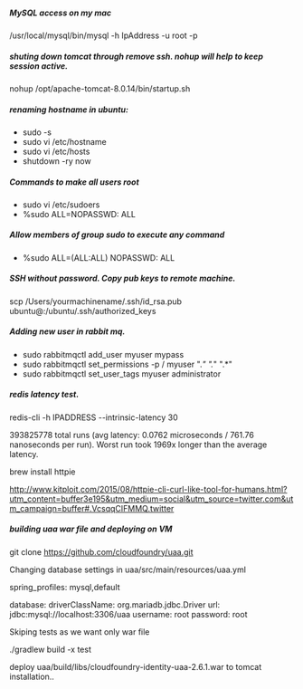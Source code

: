 ##### MySQL access on my mac
/usr/local/mysql/bin/mysql -h IpAddress -u root -p

##### shuting down tomcat through remove ssh. nohup will help to keep session active.
 nohup /opt/apache-tomcat-8.0.14/bin/startup.sh


##### renaming hostname in ubuntu:
* sudo -s
* sudo vi /etc/hostname
* sudo vi /etc/hosts 
* shutdown -ry now 

##### Commands to make all users root

* sudo vi /etc/sudoers 
* %sudo ALL=NOPASSWD: ALL  

##### Allow members of group sudo to execute any command 

* %sudo   ALL=(ALL:ALL) NOPASSWD: ALL 

##### SSH without password. Copy pub keys to remote machine.

scp /Users/yourmachinename/.ssh/id_rsa.pub ubuntu@<IPADDRESS>:/ubuntu/.ssh/authorized_keys

##### Adding new user in rabbit mq.

* sudo rabbitmqctl add_user myuser mypass
* sudo rabbitmqctl set_permissions -p / myuser ".*" ".*" ".*"
* sudo rabbitmqctl set_user_tags myuser administrator

##### redis latency test.

redis-cli -h IPADDRESS --intrinsic-latency 30 

393825778 total runs (avg latency: 0.0762 microseconds / 761.76 nanoseconds per run).
Worst run took 1969x longer than the average latency.

brew install httpie

http://www.kitploit.com/2015/08/httpie-cli-curl-like-tool-for-humans.html?utm_content=buffer3e195&utm_medium=social&utm_source=twitter.com&utm_campaign=buffer#.VcsqqCIFMMQ.twitter


##### building uaa war file and deploying on VM

git clone https://github.com/cloudfoundry/uaa.git

Changing database settings in uaa/src/main/resources/uaa.yml

spring_profiles: mysql,default

database:
  driverClassName: org.mariadb.jdbc.Driver
  url: jdbc:mysql://localhost:3306/uaa
  username: root
  password: root

Skiping tests as we want only war file

./gradlew build -x test

deploy uaa/build/libs/cloudfoundry-identity-uaa-2.6.1.war to tomcat installation.. 


